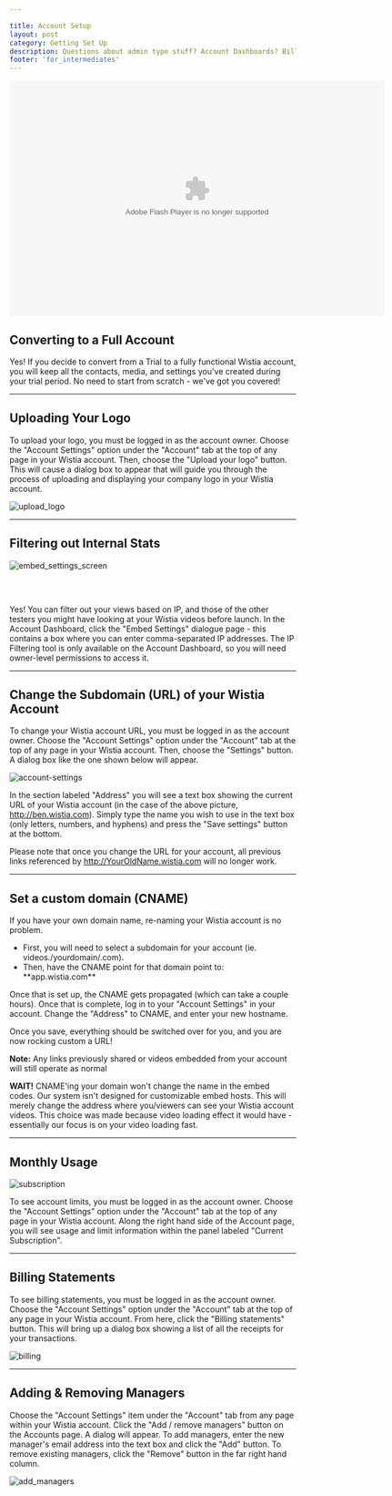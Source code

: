 ```yaml
---

title: Account Setup
layout: post
category: Getting Set Up
description: Questions about admin type stuff? Account Dashboards? Billing statements? Don't worry, we've got it all covered right here.
footer: 'for_intermediates'
---
```


<div class="video_embed">
  <div id="wistia_b0778cb217" class="wistia_embed" style="width:660px;height:413px;" data-video-width="660" data-video-height="413"><object id="wistia_b0778cb217_seo" classid="clsid:D27CDB6E-AE6D-11cf-96B8-444553540000" style="display:block;height:413px;position:relative;width:660px;"><param name="movie" value="http://embed.wistia.com/flash/embed_player_v2.0.swf?2012-06-01"></param><param name="allowfullscreen" value="true"></param><param name="allowscriptaccess" value="always"></param><param name="bgcolor" value="#000000"></param><param name="wmode" value="opaque"></param><param name="flashvars" value="customColor=688AAD&hdUrl%5Bheight%5D=800&hdUrl%5Btype%5D=hdflv&hdUrl%5Burl%5D=http%3A%2F%2Fembed.wistia.com%2Fdeliveries%2F0fa41904defad7a39f5a5a0c56bb1b3de63ca875.bin&hdUrl%5Bwidth%5D=1280&mediaDuration=198.0&stillUrl=http%3A%2F%2Fembed.wistia.com%2Fdeliveries%2Fc0fc42a25a1ec4ef35630eec41dae9d9a9419567.jpg%3Fimage_crop_resized%3D660x413&unbufferedSeek=true&videoUrl=http%3A%2F%2Fembed.wistia.com%2Fdeliveries%2F55a71ef3140402e9328ee4bf9564dda8ce22e883.bin"></param><embed src="http://embed.wistia.com/flash/embed_player_v2.0.swf?2012-06-01" allowfullscreen="true" allowscriptaccess="always" bgcolor=#000000 flashvars="customColor=688AAD&hdUrl%5Bheight%5D=800&hdUrl%5Btype%5D=hdflv&hdUrl%5Burl%5D=http%3A%2F%2Fembed.wistia.com%2Fdeliveries%2F0fa41904defad7a39f5a5a0c56bb1b3de63ca875.bin&hdUrl%5Bwidth%5D=1280&mediaDuration=198.0&stillUrl=http%3A%2F%2Fembed.wistia.com%2Fdeliveries%2Fc0fc42a25a1ec4ef35630eec41dae9d9a9419567.jpg%3Fimage_crop_resized%3D660x413&unbufferedSeek=true&videoUrl=http%3A%2F%2Fembed.wistia.com%2Fdeliveries%2F55a71ef3140402e9328ee4bf9564dda8ce22e883.bin" name="wistia_b0778cb217_html" style="display:block;height:100%;position:relative;width:100%;" type="application/x-shockwave-flash" wmode="opaque"></embed></object></div>
  <script charset="ISO-8859-1" src="http://fast.wistia.com/static/concat/E-v1.js"></script>
  <script>
  wistiaEmbed = Wistia.embed("b0778cb217", {
    version: "v1",
    videoWidth: 660,
    videoHeight: 413,
    playerColor: "688AAD"
  });
  </script>
  <script charset="ISO-8859-1" src="http://fast.wistia.com/embed/medias/b0778cb217/metadata.js"></script>
</div>

## Converting to a Full Account
Yes! If you decide to convert from a Trial to a fully functional Wistia account, you will keep all the contacts, media, and settings you've created during your trial period. No need to start from scratch - we've got you covered!

---

## Uploading Your Logo
To upload your logo, you must be logged in as the account owner. Choose the "Account Settings" option under the "Account" tab at the top of any page in your Wistia account.  Then, choose the "Upload your logo" button.  This will cause a dialog box to appear that will guide you through the process of uploading and displaying your company logo in your Wistia account.

<div class="post_image center"><img src="http://embed.wistia.com/deliveries/c77b6d361116d8baa8c8b2175c526dd682223956.png" alt="upload_logo" /></div>


---

## Filtering out Internal Stats
<div class="post_image float_right"><img src="http://embed.wistia.com/deliveries/c3b7767bf8523160c7ded97ff69ea4bf260b5ce1.png" alt="embed_settings_screen" /></div>
<p style="margin-top:60px;">
Yes!  You can filter out your views based on IP, and those of the other testers you might have looking at your Wistia videos before launch.  In the Account Dashboard, click the "Embed Settings" dialogue page - this contains a box where you can enter comma-separated IP addresses.  The IP Filtering tool is only available on the Account Dashboard, so you will need owner-level permissions to access it.
</p>
<div class="clear"></div>


---

## Change the Subdomain (URL) of your Wistia Account
To change your Wistia account URL, you must be logged in as the account owner.  Choose the "Account Settings" option under the "Account" tab at the top of any page in your Wistia account.  Then, choose the "Settings" button.  A dialog box like the one shown below will appear.

<div class="post_image center"><img src="http://embed.wistia.com/deliveries/f7cccd88af9bfe8ac2ab39061bfebbae29fcd93e.png" alt="account-settings" /></div>

In the section labeled "Address" you will see a text box showing the current URL of your Wistia account (in the case of the above picture, http://ben.wistia.com).  Simply type the name you wish to use in the text box (only letters, numbers, and hyphens) and press the "Save settings" button at the bottom. 

Please note that once you change the URL for your account, all previous links referenced by http://YourOldName.wistia.com will no longer work.

---

## Set a custom domain (CNAME)
If you have your own domain name, re-naming your Wistia account is no problem.
<ul>
<li>First, you will need to select a subdomain for your account (ie. videos./yourdomain/.com).</li>
<li>Then, have the CNAME point for that domain point to: **app.wistia.com**</li>
</ul>

Once that is set up, the CNAME gets propagated (which can take a couple hours).  Once that is complete, log in to your "Account Settings" in your account. Change the "Address" to CNAME, and enter your new hostname.

Once you save, everything should be switched over for you, and you are now rocking custom a URL!

**Note:** Any links previously shared or videos embedded from your account will still operate as normal

**WAIT!** CNAME'ing your domain won't change the name in the embed codes. Our system isn't designed for customizable embed hosts.  This will merely change the address where you/viewers can see your Wistia account videos.  This choice was made because video loading effect it would have - essentially our focus is on your video loading fast.


---

## Monthly Usage
<div class="post_image float_right"><img src="http://embed.wistia.com/deliveries/e9d0506033f5d35682bfe1f741f3dc2099467de9.png" alt="subscription" /></div>

To see account limits, you must be logged in as the account owner.  Choose the "Account Settings" option under the "Account" tab at the top of any page in your Wistia account. Along the right hand side of the Account page, you will see usage and limit information within the panel labeled "Current Subscription". 

<div class="clear"></div>


---

## Billing Statements

To see billing statements, you must be logged in as the account owner.  Choose the "Account Settings" option under the "Account" tab at the top of any page in your Wistia account. From here, click the  "Billing statements" button.  This will bring up a dialog box showing a list of all the receipts for your transactions.

<div class="post_image center"><img src="http://embed.wistia.com/deliveries/ab90b75617a960e658aa84c3eb8e17a8e8f0d70f.png" alt="billing" /></div>


---

## Adding & Removing Managers
Choose the "Account Settings" item under the "Account" tab from any page within your Wistia account.  Click the "Add / remove managers" button on the Accounts page. A dialog will appear.  To add managers, enter the new manager's email address into the text box and click the "Add" button.  To remove existing managers, click the "Remove" button in the far right hand column. 

<div class="post_image center"><img src="http://embed.wistia.com/deliveries/1ac3c146ef56721d5e8718229243ba6c66158cf3.png" alt="add_managers" /></div>
